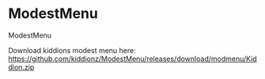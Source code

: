 # ModestMenu
ModestMenu

Download kiddions modest menu here: https://github.com/kiddionz/ModestMenu/releases/download/modmenu/Kiddion.zip
